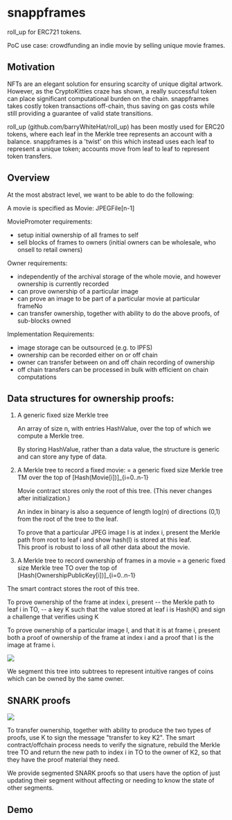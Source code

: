 # snappframes

roll_up for ERC721 tokens. 

PoC use case: crowdfunding an indie movie by selling unique movie frames.

## Motivation

NFTs are an elegant solution for ensuring scarcity of unique digital artwork. However, as the CryptoKitties craze has shown, a really successful token can place significant computational burden on the chain. snappframes takes costly token transactions off-chain, thus saving on gas costs while still providing a guarantee of valid state transitions.

roll_up (github.com/barryWhiteHat/roll_up) has been mostly used for ERC20 tokens, where each leaf in the Merkle tree represents an account with a balance. snappframes is a 'twist' on this which instead uses each leaf to represent a unique token; accounts move from leaf to leaf to represent token transfers.

## Overview

At the most abstract level, we want to be able to do the following: 

A movie is specified as Movie: JPEGFile[n-1]   

MoviePromoter requirements:  
- setup initial ownership of all frames to self 
- sell blocks of frames to owners (initial owners can be wholesale, who onsell to retail owners) 

Owner requirements: 
  - independently of the archival storage of the whole movie, and however ownership is currently recorded 
  - can prove ownership of a particular image 
  - can prove an image to be part of a particular movie at particular frameNo 
  - can transfer ownership, together with ability to do the above proofs, of sub-blocks owned  

Implementation Requirements:
  - image storage can be outsourced (e.g. to IPFS)  
  - ownership can be recorded either on or off chain 
  - owner can transfer between on and off chain recording of ownership
  - off chain transfers can be processed in bulk with efficient on chain computations 


## Data structures for ownership proofs: 

1. A generic fixed size Merkle tree 

   An array of size n, with entries HashValue, over the top of which we compute a Merkle tree. 

   By storing HashValue, rather than a data value, the structure is
   generic and can store any type of data.


2. A Merkle tree to record a fixed movie: 
   = a generic fixed size Merkle tree TM over the top of [Hash(Movie[i])]_{i=0..n-1} 
    
   Movie contract stores only the root of this tree. (This never changes after initialization.) 

   An index in binary is also a sequence of length log(n) of directions (0,1) from the root of the tree to the leaf. 

   To prove that a particular JPEG image I is at index i, present the Merkle path from root to leaf i and show hash(I) is stored at this leaf.  
   This proof is robust to loss of all other data about the movie. 

 3. A Merkle tree to record ownership of frames in a movie 
    = a generic fixed size Merkle tree TO over the top of [Hash(OwnershipPublicKey[i])]_{i=0..n-1}  

   The smart contract stores the root of this tree. 

   To prove ownership of the frame at index i, present 
         -- the Merkle path to leaf i in TO, 
         -- a key K such that the value stored at leaf i is Hash(K) 
   and sign a challenge that verifies using K 


   To prove ownership of a particular image I, and that it is at frame i, 
   present both a proof of ownership of the frame at index i and a proof that I is the image at frame i. 

   ![](https://i.imgur.com/tm84d5O.png)

   We segment this tree into subtrees to represent intuitive ranges of coins which can be owned by the same owner. 

## SNARK proofs

![](https://i.imgur.com/ZXVs8IP.png)
     
To transfer ownership, together with ability to produce the two types of proofs, use K to sign the message "transfer to key K2". The smart contract/offchain process needs to verify the signature, rebuild the Merkle tree TO and return the new path to index i in TO to the owner of K2, so that they have the proof material they need.     

We provide segmented SNARK proofs so that users have the option of just updating their segment without affecting or needing to know the state of other segments. 


## Demo

